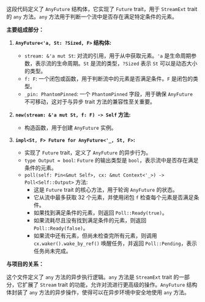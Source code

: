 这段代码定义了 `AnyFuture` 结构体，它实现了 `Future` trait，用于 `StreamExt` trait 的 `any` 方法。`any` 方法用于判断一个流中是否存在满足特定条件的元素。

**主要组成部分：**

1.  **`AnyFuture<'a, St: ?Sized, F>` 结构体:**
    *   `stream: &'a mut St`:  对流的引用，用于从中获取元素。`'a` 是生命周期参数，表示流的生命周期。`St` 是流的类型，`?Sized` 表示 `St` 可以是动态大小的类型。
    *   `f: F`:  一个闭包或函数，用于判断流中的元素是否满足条件。`F` 是闭包的类型。
    *   `_pin: PhantomPinned`:  一个 `PhantomPinned` 字段，用于确保 `AnyFuture` 不可移动，这对于与异步 trait 方法的兼容性至关重要。

2.  **`new(stream: &'a mut St, f: F) -> Self` 方法:**
    *   构造函数，用于创建 `AnyFuture` 实例。

3.  **`impl<St, F> Future for AnyFuture<'_, St, F>`:**
    *   实现了 `Future` trait，定义了 `AnyFuture` 的异步行为。
    *   `type Output = bool`:  `Future` 的输出类型是 `bool`，表示流中是否存在满足条件的元素。
    *   `poll(self: Pin<&mut Self>, cx: &mut Context<'_>) -> Poll<Self::Output>` 方法:
        *   这是 `Future` trait 的核心方法，用于轮询 `AnyFuture` 的状态。
        *   它从流中最多获取 32 个元素，并使用闭包 `f` 检查每个元素是否满足条件。
        *   如果找到满足条件的元素，则返回 `Poll::Ready(true)`。
        *   如果流耗尽且没有找到满足条件的元素，则返回 `Poll::Ready(false)`。
        *   如果流中还有元素，但尚未检查完所有元素，则调用 `cx.waker().wake_by_ref()` 唤醒任务，并返回 `Poll::Pending`，表示任务尚未完成。

**与项目的关系：**

这个文件定义了 `any` 方法的异步执行逻辑。`any` 方法是 `StreamExt` trait 的一部分，它扩展了 `Stream` trait 的功能，允许对流进行更高级的操作。`AnyFuture` 结构体封装了 `any` 方法的异步操作，使得可以在异步环境中安全地使用 `any` 方法。

